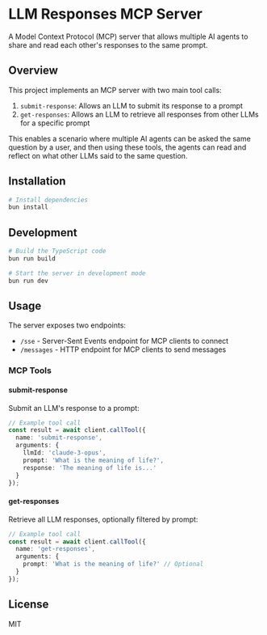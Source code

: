 # LLM Responses MCP Server

A Model Context Protocol (MCP) server that allows multiple AI agents to share and read each other's responses to the same prompt.

## Overview

This project implements an MCP server with two main tool calls:

1. `submit-response`: Allows an LLM to submit its response to a prompt
2. `get-responses`: Allows an LLM to retrieve all responses from other LLMs for a specific prompt

This enables a scenario where multiple AI agents can be asked the same question by a user, and then using these tools, the agents can read and reflect on what other LLMs said to the same question.

## Installation

```bash
# Install dependencies
bun install
```

## Development

```bash
# Build the TypeScript code
bun run build

# Start the server in development mode
bun run dev
```

## Usage

The server exposes two endpoints:

- `/sse` - Server-Sent Events endpoint for MCP clients to connect
- `/messages` - HTTP endpoint for MCP clients to send messages

### MCP Tools

#### submit-response

Submit an LLM's response to a prompt:

```typescript
// Example tool call
const result = await client.callTool({
  name: 'submit-response',
  arguments: {
    llmId: 'claude-3-opus',
    prompt: 'What is the meaning of life?',
    response: 'The meaning of life is...'
  }
});
```

#### get-responses

Retrieve all LLM responses, optionally filtered by prompt:

```typescript
// Example tool call
const result = await client.callTool({
  name: 'get-responses',
  arguments: {
    prompt: 'What is the meaning of life?' // Optional
  }
});
```

## License

MIT 